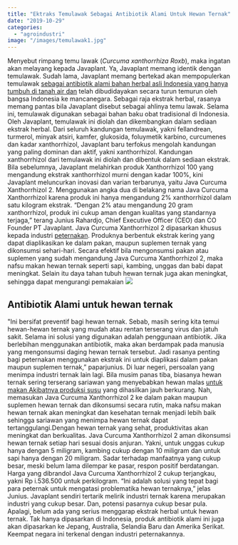 ```yaml
---
title: "Ektraks Temulawak Sebagai Antibiotik Alami Untuk Hewan Ternak"
date: "2019-10-29"
categories: 
  - "agroindustri"
image: "/images/temulawak1.jpg"
---
```


Menyebut rimpang temu lawak (_Curcuma xanthorrhiza Roxb_), maka ingatan akan melayang kepada Javaplant. Ya, Javaplant memang identik dengan temulawak. Sudah lama, Javaplant memang bertekad akan mempopulerkan temulawak [sebagai antibiotik alami bahan herbal asli Indonesia yang hanya tumbuh di tanah air dan](http://localhost/mitra/air-rebusan-daun-saga-obat-hepatitis.html) telah dibudidayakan secara turun temurun oleh bangsa Indonesia ke mancanegara. Sebagai raja ekstrak herbal, rasanya memang pantas bila Javaplant disebut sebagai ahlinya temu lawak. Selama ini, temulawak digunakan sebagai bahan baku obat tradisional di Indonesia. Oleh Javaplant, temulawak ini diolah dan dikembangkan dalam sediaan ekstrak herbal. Dari seluruh kandungan temulawak, yakni fellandrean, turmerol, minyak atsiri, kamfer, glukosida, foluymetik karbino, curcumenes dan kadar xanthorrhizol, Javaplant baru terfokus mengolah kandungan yang paling dominan dan aktif, yakni xanthorrhizol. Kandungan xanthorrhizol dari temulawak ini diolah dan dibentuk dalam sediaan ekstrak. Bila sebelumnya, Javaplant melahirkan produk Xanthorrhizol 100 yang mengandung ekstrak xanthorrhizol murni dengan kadar 100%, kini Javaplant meluncurkan inovasi dan varian terbarunya, yaitu Java Curcuma Xanthorrhizol 2. Menggunakan angka dua di belakang nama Java Curcuma Xanthorrhizol karena produk ini hanya mengandung 2% xanthorrhizol dalam satu kilogram ekstrak. “Dengan 2% atau mengandung 20 gram xanthorrhizol, produk ini cukup aman dengan kualitas yang standarnya terjaga,” terang Junius Rahardjo, Chief Executive Officer (CEO) dan CO Founder PT Javaplant. Java Curcuma Xanthorrhizol 2 dipasarkan khusus kepada industri [peternakan](http://localhost/mitra/peternakan "peternakan"). Produknya berbentuk ekstrak kering yang dapat diaplikasikan ke dalam pakan, maupun suplemen ternak yang dikonsumsi sehari-hari. Secara efektif bila mengonsumsi pakan atau suplemen yang sudah mengandung Java Curcuma Xanthorrhizol 2, maka nafsu makan hewan ternak seperti sapi, kambing, unggas dan babi dapat meningkat. Selain itu daya tahan tubuh hewan ternak juga akan meningkat, sehingga dapat mengurangi pemakaian [![](/images/temulawak-2_639x480.jpg)](http://localhost/mitra/wp-content/uploads/2019/10/temulawak-2_639x480.jpg)

## Antibiotik Alami untuk hewan ternak

"Ini bersifat preventif bagi hewan ternak. Sebab, masih sering kita temui hewan-hewan ternak yang mudah atau rentan terserang virus dan jatuh sakit. Selama ini solusi yang digunakan adalah penggunaan antibiotik. Jika berlebihan menggunakan antibiotik, maka akan berdampak pada manusia yang mengonsumsi daging hewan ternak tersebut. Jadi rasanya penting bagi peternakan menggunakan ekstrak ini untuk diaplikasi dalam pakan maupun suplemen ternak,” paparjunius. Di luar negeri, persoalan yang menimpa industri ternak lain lagi. Bila musim panas tiba, biasanya hewan ternak sering terserang sariawan yang menyebabkan hewan malas [untuk makan Akibatnya produksi susu](http://localhost/mitra/manfaat-susu-kambing-etawa.html) yang dihasilkan jauh berkurang. Nah, memasukan Java Curcuma Xanthorrhizol 2 ke dalam pakan maupun suplemen hewan ternak dan dikonsumsi secara rutin, maka nafsu makan hewan ternak akan meningkat dan kesehatan ternak menjadi lebih baik sehingga sariawan yang menimpa hewan ternak dapat tertanggulangi.Dengan hewan ternak yang sehat, produktivitas akan meningkat dan berkualitas. Java Curcuma Xanthorrhizol 2 aman dikonsumsi hewan ternak setiap hari sesuai dosis anjuran. Yakni, untuk unggas cukup hanya dengan 5 miligram, kambing cukup dengan 10 miligram dan untuk sapi hanya dengan 20 miligram. Sadar terhadap manfaatnya yang cukup besar, meski belum lama dilempar ke pasar, respon positif berdatangan. Harga yang dibrandol Java Curcuma Xanthorrhizol 2 cukup terjangkau, yakni Rp i.536.500 untuk perkilogram. “Ini adalah solusi yang tepat bagi para peternak untuk mengatasi problematika hewan ternaknya,” jelas Junius. Javaplant sendiri tertarik melirik industri ternak karena merupakan industri yang cukup besar. Dan, potensi pasarnya cukup besar pula. Apalagi, belum ada yang serius menggarap ekstrak herbal untuk hewan ternak. Tak hanya dipasarkan di Indonesia, produk antibiotik alami ini juga akan dipasarkan ke Jepang, Australia, Selandia Baru dan Amerika Serikat. Keempat negara ini terkenal dengan industri peternakannya.
